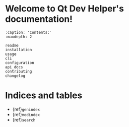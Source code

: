 # Welcome to Qt Dev Helper's documentation!

```{toctree}
:caption: 'Contents:'
:maxdepth: 2

readme
installation
usage
cli
configuration
api_docs
contributing
changelog
```

# Indices and tables

- {ref}`genindex`
- {ref}`modindex`
- {ref}`search`
